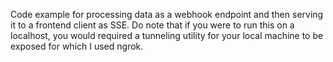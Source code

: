 Code example for processing data as a webhook endpoint and then serving it to a frontend client as SSE.
Do note that if you were to run this on a localhost, you would required a tunneling utility for your
local machine to be exposed for which I used ngrok.
